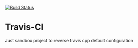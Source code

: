 [![Build Status](https://travis-ci.com/Mizux/travis-ci.svg?branch=master)](https://travis-ci.com/Mizux/travis-ci)

# Travis-CI
Just sandbox project to reverse travis cpp default configuration

